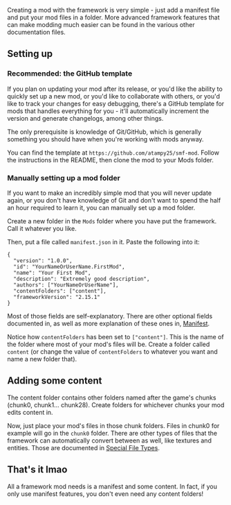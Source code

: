 Creating a mod with the framework is very simple - just add a manifest file and put your mod files in a folder. More advanced framework features that can make modding much easier can be found in the various other documentation files.

## Setting up

### Recommended: the GitHub template

If you plan on updating your mod after its release, or you'd like the ability to quickly set up a new mod, or you'd like to collaborate with others, or you'd like to track your changes for easy debugging, there's a GitHub template for mods that handles everything for you - it'll automatically increment the version and generate changelogs, among other things.

The only prerequisite is knowledge of Git/GitHub, which is generally something you should have when you're working with mods anyway.

You can find the template at `https://github.com/atampy25/smf-mod`. Follow the instructions in the README, then clone the mod to your Mods folder.

### Manually setting up a mod folder

If you want to make an incredibly simple mod that you will never update again, or you don't have knowledge of Git and don't want to spend the half an hour required to learn it, you can manually set up a mod folder.

Create a new folder in the `Mods` folder where you have put the framework. Call it whatever you like.

Then, put a file called `manifest.json` in it. Paste the following into it:

```jsonc
{
  "version": "1.0.0",
  "id": "YourNameOrUserName.FirstMod",
  "name": "Your First Mod",
  "description": "Extremely good description",
  "authors": ["YourNameOrUserName"],
  "contentFolders": ["content"],
  "frameworkVersion": "2.15.1"
}
```

Most of those fields are self-explanatory. There are other optional fields documented in, as well as more explanation of these ones in, [Manifest](Manifest.md).

Notice how `contentFolders` has been set to `["content"]`. This is the name of the folder where most of your mod's files will be. Create a folder called `content` (or change the value of `contentFolders` to whatever you want and name a new folder that).

## Adding some content

The content folder contains other folders named after the game's chunks (chunk0, chunk1... chunk28). Create folders for whichever chunks your mod edits content in.

Now, just place your mod's files in those chunk folders. Files in chunk0 for example will go in the `chunk0` folder. There are other types of files that the framework can automatically convert between as well, like textures and entities. Those are documented in [Special File Types](<Special File Types.md>).

## That's it lmao

All a framework mod needs is a manifest and some content. In fact, if you only use manifest features, you don't even need any content folders!
